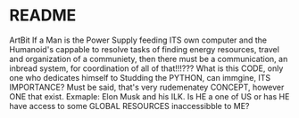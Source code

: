 # README
ArtBit
If a Man is the Power Supply feeding ITS own computer and the Humanoid's cappable to resolve tasks of finding energy resources, travel and organization of a communiety, then there must be a communication, an inbread system, for coordination of all of that!!!??? What is this CODE, only one who dedicates himself to Studding the PYTHON, can immgine, ITS IMPORTANCE? Must be said, that's very rudemenatey CONCEPT, however ONE that exist. Exmaple: Elon Musk and his ILK. Is HE a one of US or has HE have access to some GLOBAL RESOURCES inaccessibble to ME?
